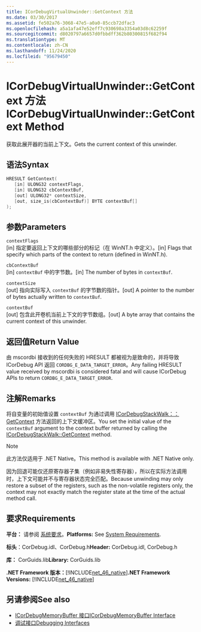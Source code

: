 ```yaml
---
title: ICorDebugVirtualUnwinder::GetContext 方法
ms.date: 03/30/2017
ms.assetid: fe502a76-3068-47e5-a0a0-85ccb72dfac3
ms.openlocfilehash: a5a1afa47e52eff7c930698a3354a03d8c62259f
ms.sourcegitcommit: d8020797a6657d0fbbdff362b80300815f682f94
ms.translationtype: MT
ms.contentlocale: zh-CN
ms.lasthandoff: 11/24/2020
ms.locfileid: "95679450"
---
```

# <a name="icordebugvirtualunwindergetcontext-method"></a><span data-ttu-id="71349-102">ICorDebugVirtualUnwinder::GetContext 方法</span><span class="sxs-lookup"><span data-stu-id="71349-102">ICorDebugVirtualUnwinder::GetContext Method</span></span>

<span data-ttu-id="71349-103">获取此展开器的当前上下文。</span><span class="sxs-lookup"><span data-stu-id="71349-103">Gets the current context of this unwinder.</span></span>  
  
## <a name="syntax"></a><span data-ttu-id="71349-104">语法</span><span class="sxs-lookup"><span data-stu-id="71349-104">Syntax</span></span>  
  
```cpp  
HRESULT GetContext(  
   [in] ULONG32 contextFlags,  
   [in] ULONG32 cbContextBuf,  
   [out] ULONG32* contextSize,  
   [out, size_is(cbContextBuf)] BYTE contextBuf[]  
);  
```  
  
## <a name="parameters"></a><span data-ttu-id="71349-105">参数</span><span class="sxs-lookup"><span data-stu-id="71349-105">Parameters</span></span>  

 `contextFlags`  
 <span data-ttu-id="71349-106">[in] 指定要返回上下文的哪些部分的标记（在 WinNT.h 中定义）。</span><span class="sxs-lookup"><span data-stu-id="71349-106">[in] Flags that specify which parts of the context to return (defined in WinNT.h).</span></span>  
  
 `cbContextBuf`  
 <span data-ttu-id="71349-107">[in] `contextBuf` 中的字节数。</span><span class="sxs-lookup"><span data-stu-id="71349-107">[in] The number of bytes in `contextBuf`.</span></span>  
  
 `contextSize`  
 <span data-ttu-id="71349-108">[out] 指向实际写入 `contextBuf` 的字节数的指针。</span><span class="sxs-lookup"><span data-stu-id="71349-108">[out] A pointer to the number of bytes actually written to `contextBuf`.</span></span>  
  
 `contextBuf`  
 <span data-ttu-id="71349-109">[out] 包含此开卷机当前上下文的字节数组。</span><span class="sxs-lookup"><span data-stu-id="71349-109">[out] A byte array that contains the current context of this unwinder.</span></span>  
  
## <a name="return-value"></a><span data-ttu-id="71349-110">返回值</span><span class="sxs-lookup"><span data-stu-id="71349-110">Return Value</span></span>  

 <span data-ttu-id="71349-111">由 mscordbi 接收到的任何失败的 HRESULT 都被视为是致命的，并将导致 ICorDebug API 返回 `CORDBG_E_DATA_TARGET_ERROR`。</span><span class="sxs-lookup"><span data-stu-id="71349-111">Any failing HRESULT value received by mscordbi is considered fatal and will cause ICorDebug APIs to return `CORDBG_E_DATA_TARGET_ERROR`.</span></span>  
  
## <a name="remarks"></a><span data-ttu-id="71349-112">注解</span><span class="sxs-lookup"><span data-stu-id="71349-112">Remarks</span></span>  

 <span data-ttu-id="71349-113">将自变量的初始值设置 `contextBuf` 为通过调用 [ICorDebugStackWalk：： GetContext](icordebugstackwalk-getcontext-method.md) 方法返回的上下文缓冲区。</span><span class="sxs-lookup"><span data-stu-id="71349-113">You set the initial value of the `contextBuf` argument to the context buffer returned by calling the [ICorDebugStackWalk::GetContext](icordebugstackwalk-getcontext-method.md) method.</span></span>  
  
> [!NOTE]
> <span data-ttu-id="71349-114">此方法仅适用于 .NET Native。</span><span class="sxs-lookup"><span data-stu-id="71349-114">This method is available with .NET Native only.</span></span>  
  
 <span data-ttu-id="71349-115">因为回退可能仅还原寄存器子集（例如非易失性寄存器），所以在实际方法调用时，上下文可能并不与寄存器状态完全匹配。</span><span class="sxs-lookup"><span data-stu-id="71349-115">Because unwinding may only restore a subset of the registers, such as the non-volatile registers only, the context may not exactly match the register state at the time of the actual method call.</span></span>  
  
## <a name="requirements"></a><span data-ttu-id="71349-116">要求</span><span class="sxs-lookup"><span data-stu-id="71349-116">Requirements</span></span>  

 <span data-ttu-id="71349-117">**平台：** 请参阅 [系统要求](../../get-started/system-requirements.md)。</span><span class="sxs-lookup"><span data-stu-id="71349-117">**Platforms:** See [System Requirements](../../get-started/system-requirements.md).</span></span>  
  
 <span data-ttu-id="71349-118">**标头**：CorDebug.idl、CorDebug.h</span><span class="sxs-lookup"><span data-stu-id="71349-118">**Header:** CorDebug.idl, CorDebug.h</span></span>  
  
 <span data-ttu-id="71349-119">**库：** CorGuids.lib</span><span class="sxs-lookup"><span data-stu-id="71349-119">**Library:** CorGuids.lib</span></span>  
  
 <span data-ttu-id="71349-120">**.NET Framework 版本：**[!INCLUDE[net_46_native](../../../../includes/net-46-native-md.md)]</span><span class="sxs-lookup"><span data-stu-id="71349-120">**.NET Framework Versions:** [!INCLUDE[net_46_native](../../../../includes/net-46-native-md.md)]</span></span>  
  
## <a name="see-also"></a><span data-ttu-id="71349-121">另请参阅</span><span class="sxs-lookup"><span data-stu-id="71349-121">See also</span></span>

- [<span data-ttu-id="71349-122">ICorDebugMemoryBuffer 接口</span><span class="sxs-lookup"><span data-stu-id="71349-122">ICorDebugMemoryBuffer Interface</span></span>](icordebugmemorybuffer-interface.md)
- [<span data-ttu-id="71349-123">调试接口</span><span class="sxs-lookup"><span data-stu-id="71349-123">Debugging Interfaces</span></span>](debugging-interfaces.md)
